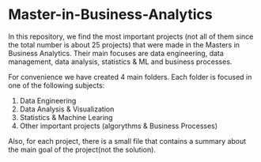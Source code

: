 # Master-in-Business-Analytics
In this repository, we find the most important projects (not all of them since the total number is about 25 projects) that were made in the Masters in Business Analytics. Their main focuses are data engineering, data management, data analysis, statistics & ML and business processes.

For convenience we have created 4 main folders. Each folder is focused in one of the following subjects:
1. Data Engineering
2. Data Analysis & Visualization
3. Statistics & Machine Learing
4. Other important projects (algorythms & Business Processes)

Also, for each project, there is a small file that contains a summary about the main goal of the project(not the solution). 